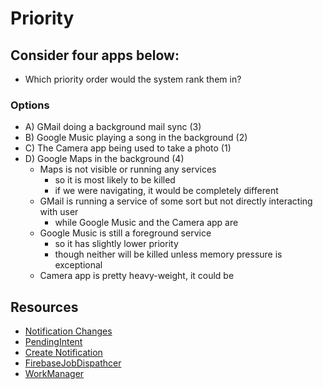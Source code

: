 # Priority
    
## Consider four apps below:

- Which priority order would the system rank them in?
 
### Options
  
- A) GMail doing a background mail sync (3)
- B) Google Music playing a song in the background (2)
- C) The Camera app being used to take a photo (1)
- D) Google Maps in the background (4)
    - Maps is not visible or running any services
        - so it is most likely to be killed
        - if we were navigating, it would be completely different
    - GMail is running a service of some sort but not directly interacting with user
        - while Google Music and the Camera app are
    - Google Music is still a foreground service
        - so it has slightly lower priority
        - though neither will be killed unless memory pressure is exceptional
    - Camera app is pretty heavy-weight, it could be

## Resources

- [Notification Changes](https://www.youtube.com/watch?v=zGIw4MIJn5o&feature=youtu.be)
- [PendingIntent](https://developer.android.com/reference/kotlin/android/app/PendingIntent)
- [Create Notification](https://developer.android.com/training/notify-user/build-notification.html)
- [FirebaseJobDispathcer](https://github.com/googlearchive/firebase-jobdispatcher-android)
- [WorkManager](https://developer.android.com/topic/libraries/architecture/workmanager)

